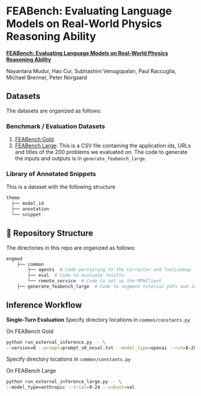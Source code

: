 # FEABench: Evaluating Language Models on Real-World Physics Reasoning Ability

[**FEABench: Evaluating Language Models on Real-World Physics Reasoning Ability**](https://arxiv.org/abs/2411.xxxxx)

Nayantara Mudur, Hao Cui, Subhashini Venugopalan, Paul Raccuglia, Michael Brenner, Peter Norgaard

## Datasets
The datasets are organized as follows:
### Benchmark / Evaluation Datasets
1. [FEABench Gold](hflink)
2. [FEABench Large](hflink): This is a CSV file containing the application ids, URLs and titles of the 200 problems we evaluated on. The code to generate the inputs and outputs is in `generate_feabench_large`.

### Library of Annotated Snippets
This is a dataset with the following structure
```bash
theme
  ├── model_id
  ├── annotation
  └── snippet
```



## 📁 Repository Structure

The directories in this repo are organized as follows:

```bash
engmod
    ├── common
        ├── agents  # Code pertaining to the Corrector and ToolLookup `subagents` and Tools.
        ├── eval  # Code to evaluate results
        └── remote_service  # Code to set up the MPHClient
    ├── generate_feabench_large  # Code to segment tutorial pdfs and JAVA files
```

## Inference Workflow

**Single-Turn Evaluation**
Specify directory locations in `common/constants.py`

On FEABench Gold
```bash
python run_external_inference.py -- \
--version=0 --prompt=prompt_v0_nosol.txt --model_type=openai --run=8-28 --problems="comsol_267"
```

Specify directory locations in `common/constants.py`

On FEABench Large
```bash
python run_external_inference_large.py -- \
--model_type=anthropic --trial=9-24 --subset=val
```
